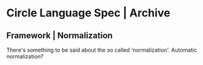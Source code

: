 ﻿Circle Language Spec | Archive
==============================

Framework | Normalization
-------------------------

There's something to be said about the so called 'normalization'. Automatic normalization?

